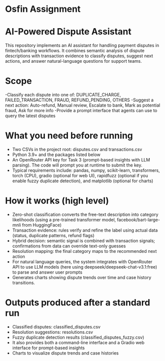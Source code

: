 # Osfin Assignment

# AI-Powered Dispute Assistant

This repository implements an AI assistant for handling payment disputes in fintech/banking workflows. It combines semantic analysis of dispute descriptions with transaction evidence to classify disputes, suggest next actions, and answer natural-language questions for support teams.

# Scope

-Classify each dispute into one of: DUPLICATE_CHARGE, FAILED_TRANSACTION, FRAUD, REFUND_PENDING, OTHERS
-Suggest a next action: Auto-refund, Manual review, Escalate to bank, Mark as potential fraud, Ask for more info
-Provide a prompt interface that agents can use to query the latest disputes

# What you need before running

- Two CSVs in the project root: disputes.csv and transactions.csv 
- Python 3.9+ and the packages listed below
- An OpenRouter API key for Task 3 (prompt-based insights with LLM parsing). The code will prompt you at runtime to submit the key.
- Typical requirements include: pandas, numpy, scikit-learn, transformers, torch (CPU), gradio (optional for web UI), rapidfuzz (optional if you enable fuzzy duplicate detection), and matplotlib (optional for charts)

# How it works (high level)

- Zero-shot classification converts the free-text description into category likelihoods (using a pre-trained transformer model, facebook/bart-large-mnli from HuggingFace)
- Transaction evidence: rules verify and refine the label using actual data (status, duplicate patterns, refund flags)
- Hybrid decision: semantic signal is combined with transaction signals; confirmations from data can override text-only guesses
- Resolution mapping: the final category maps to the recommended next action
- For natural language queries, the system integrates with OpenRouter API to use LLM models (here using deepseek/deepseek-chat-v3.1:free) to parse and answer user prompts
- Generates charts showing dispute trends over time and case history transitions.
  
# Outputs produced after a standard run

- Classified disputes: classified_disputes.csv
- Resolution suggestions: resolutions.csv 
- Fuzzy duplicate detection results (classified_disputes_fuzzy.csv)
- It also provides both a command-line interface and a Gradio web interface for prompt-based insights
- Charts to visualize dispute trends and case histories


